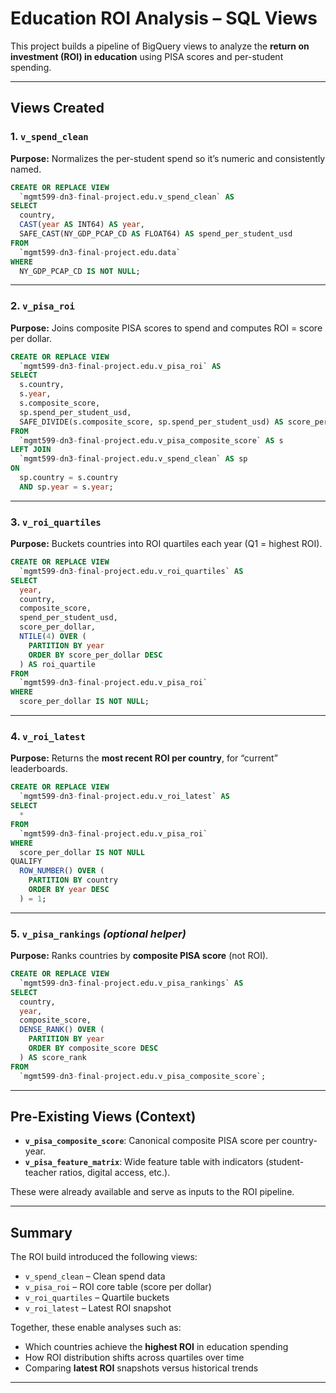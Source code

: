 # Education ROI Analysis – SQL Views

This project builds a pipeline of BigQuery views to analyze the **return on investment (ROI) in education** using PISA scores and per-student spending.

---

## Views Created

### 1. `v_spend_clean`
**Purpose:** Normalizes the per-student spend so it’s numeric and consistently named.

```sql
CREATE OR REPLACE VIEW
  `mgmt599-dn3-final-project.edu.v_spend_clean` AS
SELECT
  country,
  CAST(year AS INT64) AS year,
  SAFE_CAST(NY_GDP_PCAP_CD AS FLOAT64) AS spend_per_student_usd
FROM
  `mgmt599-dn3-final-project.edu.data`
WHERE
  NY_GDP_PCAP_CD IS NOT NULL;
```

---

### 2. `v_pisa_roi`
**Purpose:** Joins composite PISA scores to spend and computes ROI = score per dollar.

```sql
CREATE OR REPLACE VIEW
  `mgmt599-dn3-final-project.edu.v_pisa_roi` AS
SELECT
  s.country,
  s.year,
  s.composite_score,
  sp.spend_per_student_usd,
  SAFE_DIVIDE(s.composite_score, sp.spend_per_student_usd) AS score_per_dollar
FROM
  `mgmt599-dn3-final-project.edu.v_pisa_composite_score` AS s
LEFT JOIN
  `mgmt599-dn3-final-project.edu.v_spend_clean` AS sp
ON
  sp.country = s.country
  AND sp.year = s.year;
```

---

### 3. `v_roi_quartiles`
**Purpose:** Buckets countries into ROI quartiles each year (Q1 = highest ROI).

```sql
CREATE OR REPLACE VIEW
  `mgmt599-dn3-final-project.edu.v_roi_quartiles` AS
SELECT
  year,
  country,
  composite_score,
  spend_per_student_usd,
  score_per_dollar,
  NTILE(4) OVER (
    PARTITION BY year
    ORDER BY score_per_dollar DESC
  ) AS roi_quartile
FROM
  `mgmt599-dn3-final-project.edu.v_pisa_roi`
WHERE
  score_per_dollar IS NOT NULL;
```

---

### 4. `v_roi_latest`
**Purpose:** Returns the **most recent ROI per country**, for “current” leaderboards.

```sql
CREATE OR REPLACE VIEW
  `mgmt599-dn3-final-project.edu.v_roi_latest` AS
SELECT
  *
FROM
  `mgmt599-dn3-final-project.edu.v_pisa_roi`
WHERE
  score_per_dollar IS NOT NULL
QUALIFY
  ROW_NUMBER() OVER (
    PARTITION BY country
    ORDER BY year DESC
  ) = 1;
```

---

### 5. `v_pisa_rankings` *(optional helper)*
**Purpose:** Ranks countries by **composite PISA score** (not ROI).

```sql
CREATE OR REPLACE VIEW
  `mgmt599-dn3-final-project.edu.v_pisa_rankings` AS
SELECT
  country,
  year,
  composite_score,
  DENSE_RANK() OVER (
    PARTITION BY year
    ORDER BY composite_score DESC
  ) AS score_rank
FROM
  `mgmt599-dn3-final-project.edu.v_pisa_composite_score`;
```

---

## Pre-Existing Views (Context)
- **`v_pisa_composite_score`**: Canonical composite PISA score per country-year.  
- **`v_pisa_feature_matrix`**: Wide feature table with indicators (student-teacher ratios, digital access, etc.).  

These were already available and serve as inputs to the ROI pipeline.

---

## Summary
The ROI build introduced the following views:
- `v_spend_clean` – Clean spend data  
- `v_pisa_roi` – ROI core table (score per dollar)  
- `v_roi_quartiles` – Quartile buckets  
- `v_roi_latest` – Latest ROI snapshot  

Together, these enable analyses such as:
- Which countries achieve the **highest ROI** in education spending  
- How ROI distribution shifts across quartiles over time  
- Comparing **latest ROI** snapshots versus historical trends  

---
